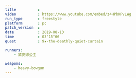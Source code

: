 ```yaml
---
title          :
video          : https://www.youtube.com/embed/z4HPbKPvLWg
run_type       : freestyle
platform       : pc
patch_version  : 
date           : 2019-08-13
time           : 03'15"66
quest          : 9★-the-deathly-quiet-curtain

runners:
    - 黛安娜公主

weapons:
    - heavy-bowgun
---
```

